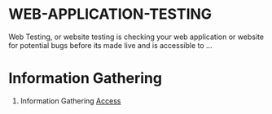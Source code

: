# WEB-APPLICATION-TESTING
Web Testing, or website testing is checking your web application or website for potential bugs before its made live and is accessible to ...

# Information Gathering
   1. Information Gathering
      <a href="https://github.com/hackone103/WEB-APPLICATION-TESTING/tree/main/1.%20Information%20Gathering">Access</a>